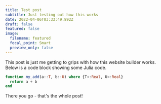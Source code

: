 ```yaml
---
title: Test post
subtitle: Just testing out how this works
date: 2022-04-06T03:33:49.892Z
draft: false
featured: false
image:
  filename: featured
  focal_point: Smart
  preview_only: false
---
```

This post is just me getting to grips with how this website builder works. Below is a code block showing some Julia code.

```julia
function my_add(a::T, b::U) where {T<:Real, U<:Real}
  return a + b
end
```

There you go - that's the whole post!